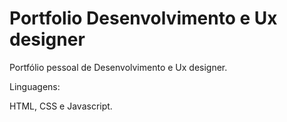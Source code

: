 # Portfolio Desenvolvimento e Ux designer

Portfólio pessoal de Desenvolvimento e Ux designer. 

Linguagens:

HTML, CSS e Javascript. 


